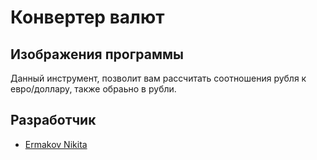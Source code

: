 # 
#  Конвертер валют

## Изображения программы
<p>Данный инструмент, позволит вам рассчитать соотношения рубля к евро/доллару, также обраьно в рубли.</p>

## Разработчик

- [Ermakov Nikita](https://github.com/agr0meow)
